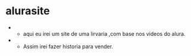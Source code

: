 # alurasite


* * aqui eu irei um site de uma lirvaria ,com base nos videos do alura.
* * Assim irei fazer historia para vender.
